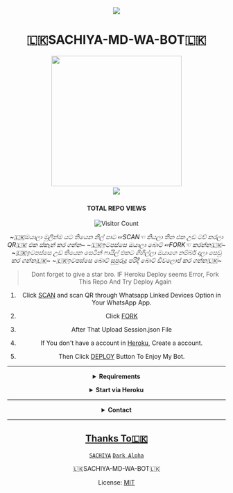 

<div align="center">		

<img src= "https://camo.githubusercontent.com/71b837571c48af3aa60a73dbc9d5936aa359d78efbfa8a6743cbbbc16b80ef4d/68747470733a2f2f63646e2e646973636f72646170702e636f6d2f6174746163686d656e74732f3830353930323039333930363630383138362f3830353931333937323533353539303932322f74656e6f722e676966"/>
</p>

<h1>🇱🇰SACHIYA-MD-WA-BOT🇱🇰</h1>
</div>

<div align="center">
  <img src="https://i.imgur.com/twNAtLk.jpeg" width="300" height="300">
	<div align="center">
<img src= "https://camo.githubusercontent.com/71b837571c48af3aa60a73dbc9d5936aa359d78efbfa8a6743cbbbc16b80ef4d/68747470733a2f2f63646e2e646973636f72646170702e636f6d2f6174746163686d656e74732f3830353930323039333930363630383138362f3830353931333937323533353539303932322f74656e6f722e676966"/>
</p>

#### TOTAL REPO VIEWS
![Visitor Count](https://github.com/nolove2005/SACHIYA-MD-WA-BOT)
</p>


~*🇱🇰ඔයාලා මුලින්ම යට තියෙන නිල් පාට ☞SCAN☜ කියලා තින එක උඩ ටච් කරලා QR🇱🇰 එක ස්කැන් කර ගන්න*~
~*🇱🇰ඉටපස්සෙ ඔයාලා බොට් ☞FORK☜ කරන්න🇱🇰*~
~*🇱🇰ඉටපස්සෙ උඩ තියෙන සෙටින් ෆායිල් එකට ගිහිල්ලා ඔයාගෙ නම්බර් දාලා සෙවු කර ගන්න🇱🇰*~
~*🇱🇰ඉටපස්සෙ බොට් සුපුරුදු පරිදි බොට් ඩිවලොප් කර ගන්න🇱🇰*~

> Dont forget to give a star bro. IF Heroku Deploy seems Error, Fork This Repo And Try Deploy Again



1. Click [SCAN](https://replit.com/@NoLove1/SACHIYA-MD-WA-BOT-1?v=1) and scan QR through Whatsapp Linked Devices Option in Your WhatsApp App.

2. Click [FORK](https://github.com/nolove2005/SACHIYA-MD-WA-BOT/fork)

2. After That Upload Session.json File

3. If You don't have a account in [Heroku](https://signup.heroku.com/), Create a account.

5. Then Click [DEPLOY](https://heroku.com/deploy) Button To Enjoy My Bot.





---

<!-- Requirements -->
<b><details><summary>Requirements</summary></b>
* Some Text Editor
* [Node JS](https://nodejs.org/en/)
* [Git](https://git-scm.com/downloads)
* [FFMPEG](https://ffmpeg.org/download.html)
  
```bash
Add FFmpeg to PATH environment variable
```
</details>


<!-- Start via Heroku -->
<b><details><summary>Start via Heroku</summary></b>

* Scan QR In Your Whatsapp From [Here](https://replit.com/@AchiFernando4/ALPHA-MD-V1?v=1)

[![Run on Repl.it](https://github.com/Platane/snk/raw/output/github-contribution-grid-snake.svg)](https://replit.com/@AchiFernando4/ALPHA-MD-V1?v=1) 

* Fork This Repo By Clicking [Here](https://github.com/ALPHA-OFFICIAL-TEAM/ALPHA-MD-WA-BOT/fork)
* then Deploy The Bot From [Here](https://heroku.com/deploy)
* Wait 5-10 Min To Deploy 
* After Deploying On The Worker And Check The Logs

</details>




----

<!-- Contact Owner☜ -->
<b><details><summary>Contact</summary></b>
	

<p align="center">
    World best English WhatsApp Button Bot Developer Achi Fernando Enjoy Our Bot
    <br>
        <a href="https://chat.whatsapp.com/EsxYf5wGFVQAFcqTOxnpGt">Whatsapp Support Group 01</a> 
        
	<a href="https://chat.whatsapp.com/EsxYf5wGFVQAFcqTOxnpGt">Whatsapp Bot Group</a> 
    <br>
</p>

## ```Connect With Me☜```
<p align="center">
<a href="https://wa.me/94767233346"><img src="https://img.shields.io/badge/Contact Achi Fernando-25D366?style=for-the-badge&logo=whatsapp&logoColor=white" />
<a href="https://www.youtube.com/c/AchiBrolk"><img src="https://img.shields.io/badge/Subscribe ABLK STUDIO-ff0000?style=for-the-badge&logo=youtube&logoColor=ff000000&link=https://www.youtube.com/c/AchiBrolk" /><br>
</p>

</details>


</details><hr>

## Thanks To🇱🇰

 [`SACHIYA`](https://github.com/nolove2005/SACHIYA-MD-WA-BOT)
 [`Dark Alpha`](https://github.com/darkalphaxteam)
 
 🇱🇰SACHIYA-MD-WA-BOT🇱🇰


License: [MIT](https://github.com/Gojo-Satoru/LICENSE)
